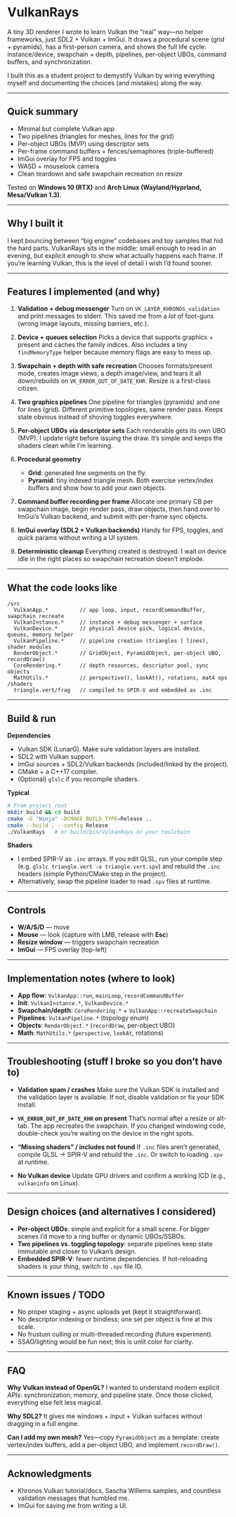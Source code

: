 # VulkanRays

A tiny 3D renderer I wrote to learn Vulkan the “real” way—no helper frameworks, just SDL2 + Vulkan + ImGui. It draws a procedural scene (grid + pyramids), has a first-person camera, and shows the full life cycle: instance/device, swapchain + depth, pipelines, per-object UBOs, command buffers, and synchronization.

I built this as a student project to demystify Vulkan by wiring everything myself and documenting the choices (and mistakes) along the way.

---

## Quick summary

* Minimal but complete Vulkan app
* Two pipelines (triangles for meshes, lines for the grid)
* Per-object UBOs (MVP) using descriptor sets
* Per-frame command buffers + fences/semaphores (triple-buffered)
* ImGui overlay for FPS and toggles
* WASD + mouselook camera
* Clean teardown and safe swapchain recreation on resize

Tested on **Windows 10 (RTX)** and **Arch Linux (Wayland/Hyprland, Mesa/Vulkan 1.3)**.

---

## Why I built it

I kept bouncing between “big engine” codebases and toy samples that hid the hard parts. VulkanRays sits in the middle: small enough to read in an evening, but explicit enough to show what actually happens each frame. If you’re learning Vulkan, this is the level of detail I wish I’d found sooner.

---

## Features I implemented (and why)

1. **Validation + debug messenger**
   Turn on `VK_LAYER_KHRONOS_validation` and print messages to stderr. This saved me from a *lot* of foot-guns (wrong image layouts, missing barriers, etc.).

2. **Device + queues selection**
   Picks a device that supports graphics + present and caches the family indices. Also includes a tiny `findMemoryType` helper because memory flags are easy to mess up.

3. **Swapchain + depth with safe recreation**
   Chooses formats/present mode, creates image views, a depth image/view, and tears it all down/rebuilds on `VK_ERROR_OUT_OF_DATE_KHR`. Resize is a first-class citizen.

4. **Two graphics pipelines**
   One pipeline for triangles (pyramids) and one for lines (grid). Different primitive topologies, same render pass. Keeps state obvious instead of shoving toggles everywhere.

5. **Per-object UBOs via descriptor sets**
   Each renderable gets its own UBO (MVP). I update right before issuing the draw. It’s simple and keeps the shaders clean while I’m learning.

6. **Procedural geometry**

   * **Grid**: generated line segments on the fly.
   * **Pyramid**: tiny indexed triangle mesh.
     Both exercise vertex/index buffers and show how to add your own objects.

7. **Command buffer recording per frame**
   Allocate one primary CB per swapchain image, begin render pass, draw objects, then hand over to ImGui’s Vulkan backend, and submit with per-frame sync objects.

8. **ImGui overlay (SDL2 + Vulkan backends)**
   Handy for FPS, toggles, and quick params without writing a UI system.

9. **Deterministic cleanup**
   Everything created is destroyed. I wait on device idle in the right places so swapchain recreation doesn’t implode.

---

## What the code looks like

```
/src
  VulkanApp.*          // app loop, input, recordCommandBuffer, swapchain recreate
  VulkanInstance.*     // instance + debug messenger + surface
  VulkanDevice.*       // physical device pick, logical device, queues, memory helper
  VulkanPipeline.*     // pipeline creation (triangles | lines), shader modules
  RenderObject.*       // GridObject, PyramidObject, per-object UBO, recordDraw()
  CoreRendering.*      // depth resources, descriptor pool, sync objects
  MathUtils.*          // perspective(), lookAt(), rotations, mat4 ops
/shaders
  triangle.vert/frag   // compiled to SPIR-V and embedded as .inc
```

---

## Build & run

**Dependencies**

* Vulkan SDK (LunarG). Make sure validation layers are installed.
* SDL2 with Vulkan support.
* ImGui sources + SDL2/Vulkan backends (included/linked by the project).
* CMake + a C++17 compiler.
* (Optional) `glslc` if you recompile shaders.

**Typical**

```bash
# From project root
mkdir build && cd build
cmake -G "Ninja" -DCMAKE_BUILD_TYPE=Release ..
cmake --build . --config Release
./VulkanRays   # or build/bin/VulkanRays on your toolchain
```

**Shaders**

* I embed SPIR-V as `.inc` arrays. If you edit GLSL, run your compile step (e.g. `glslc triangle.vert -o triangle.vert.spv`) and rebuild the `.inc` headers (simple Python/CMake step in the project).
* Alternatively, swap the pipeline loader to read `.spv` files at runtime.

---

## Controls

* **W/A/S/D** — move
* **Mouse** — look (capture with LMB, release with **Esc**)
* **Resize window** — triggers swapchain recreation
* **ImGui** — FPS overlay (top-left)

---

## Implementation notes (where to look)

* **App flow**: `VulkanApp::run`, `mainLoop`, `recordCommandBuffer`
* **Init**: `VulkanInstance.*`, `VulkanDevice.*`
* **Swapchain/depth**: `CoreRendering.*` + `VulkanApp::recreateSwapchain`
* **Pipelines**: `VulkanPipeline.*` (topology enum)
* **Objects**: `RenderObject.*` (`recordDraw`, per-object UBO)
* **Math**: `MathUtils.*` (`perspective`, `lookAt`, rotations)

---

## Troubleshooting (stuff I broke so you don’t have to)

* **Validation spam / crashes**
  Make sure the Vulkan SDK is installed and the validation layer is available. If not, disable validation or fix your SDK install.

* **`VK_ERROR_OUT_OF_DATE_KHR` on present**
  That’s normal after a resize or alt-tab. The app recreates the swapchain. If you changed windowing code, double-check you’re waiting on the device in the right spots.

* **“Missing shaders” / includes not found**
  If `.inc` files aren’t generated, compile GLSL → SPIR-V and rebuild the `.inc`. Or switch to loading `.spv` at runtime.

* **No Vulkan device**
  Update GPU drivers and confirm a working ICD (e.g., `vulkaninfo` on Linux).

---

## Design choices (and alternatives I considered)

* **Per-object UBOs**: simple and explicit for a small scene. For bigger scenes I’d move to a ring buffer or dynamic UBOs/SSBOs.
* **Two pipelines vs. toggling topology**: separate pipelines keep state immutable and closer to Vulkan’s design.
* **Embedded SPIR-V**: fewer runtime dependencies. If hot-reloading shaders is your thing, switch to `.spv` file IO.

---

## Known issues / TODO

* No proper staging + async uploads yet (kept it straightforward).
* No descriptor indexing or bindless; one set per object is fine at this scale.
* No frustum culling or multi-threaded recording (future experiment).
* SSAO/lighting would be fun next; this is unlit color for clarity.

---

## FAQ

**Why Vulkan instead of OpenGL?**
I wanted to understand modern explicit APIs: synchronization, memory, and pipeline state. Once those clicked, everything else felt less magical.

**Why SDL2?**
It gives me windows + input + Vulkan surfaces without dragging in a full engine.

**Can I add my own mesh?**
Yes—copy `PyramidObject` as a template: create vertex/index buffers, add a per-object UBO, and implement `recordDraw()`.

---

## Acknowledgments

* Khronos Vulkan tutorial/docs, Sascha Willems samples, and countless validation messages that humbled me.
* ImGui for saving me from writing a UI.
